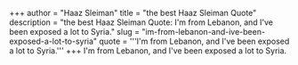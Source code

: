 +++
author = "Haaz Sleiman"
title = "the best Haaz Sleiman Quote"
description = "the best Haaz Sleiman Quote: I'm from Lebanon, and I've been exposed a lot to Syria."
slug = "im-from-lebanon-and-ive-been-exposed-a-lot-to-syria"
quote = '''I'm from Lebanon, and I've been exposed a lot to Syria.'''
+++
I'm from Lebanon, and I've been exposed a lot to Syria.
